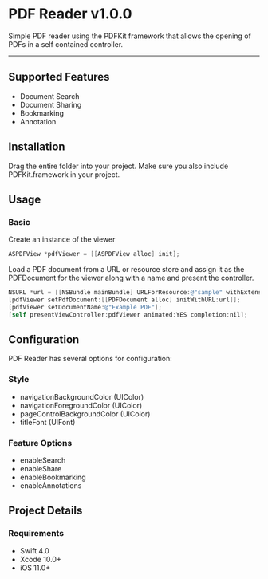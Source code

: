 #  PDF Reader v1.0.0

Simple PDF reader using the PDFKit framework that allows the opening of PDFs in a self contained controller.

---

## Supported Features

- Document Search
- Document Sharing
- Bookmarking
- Annotation

## Installation

Drag the entire <ASPDF> folder into your project. Make sure you also include PDFKit.framework in your project.

## Usage

### Basic 

Create an instance of the viewer

```objective-c
ASPDFView *pdfViewer = [[ASPDFView alloc] init];
```

Load a PDF document from a URL or resource store and assign it as the PDFDocument for the viewer along with a name and present the controller.

```objective-c
NSURL *url = [[NSBundle mainBundle] URLForResource:@"sample" withExtension:@"pdf"];
[pdfViewer setPdfDocument:[[PDFDocument alloc] initWithURL:url]];
[pdfViewer setDocumentName:@"Example PDF"];
[self presentViewController:pdfViewer animated:YES completion:nil];
```
## Configuration

PDF Reader has several options for configuration:

### Style

- navigationBackgroundColor (UIColor)
- navigationForegroundColor (UIColor)
- pageControlBackgroundColor (UIColor)
- titleFont (UIFont)

### Feature Options
- enableSearch
- enableShare
- enableBookmarking
- enableAnnotations

## Project Details

### Requirements
* Swift 4.0
* Xcode 10.0+
* iOS 11.0+

